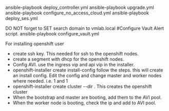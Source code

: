 ansible-playbook deploy_controller.yml
ansible-playbook upgrade.yml
ansible-playbook configure_no_access_cloud.yml
ansible-playbook deploy_ses.yml

DO NOT forget to SET search domain to vmlab.local
#Configure Vault Alert script.
ansible-playbook configure_vault.yml

For installing openshift user

- create ssh key. This needed for ssh to the openshift nodes.
- create a segment with dhcp for the openshift nodes.
- Config AVI. use the ingress vip and api vip in the installer.
- openshift-installer create install-config
  follow the steps. this will create an install config. Edit the config and change master and worker nodes where needed. i.e. 1 and 1
- openshift-installer create cluster --dir .
  This creates the openshift cluster
- When the bootstrap and master are booting, add them to the AVI pool.
- When the worker node is booting, check the ip and add to AVI pool.



